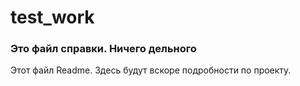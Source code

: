 # test_work

### Это файл справки. Ничего дельного

Этот файл Readme. Здесь будут вскоре подробности по проекту.